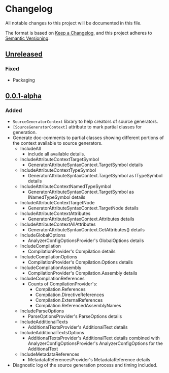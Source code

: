 # Changelog

All notable changes to this project will be documented in this file.

The format is based on [Keep a Changelog](https://keepachangelog.com/en/1.0.0/),
and this project adheres to [Semantic Versioning](https://semver.org/spec/v2.0.0.html).

## [Unreleased][Unreleased]

### Fixed

- Packaging

## [0.0.1-alpha][0.0.1-alpha]

### Added

- `SourceGeneratorContext` library to help creators of source generators.
- `[SourceGeneratorContext]` attribute to mark partial classes for generation.
- Generate doc-comments to partial classes showing different portions of the context available to source generators.
  - IncludeAll
    - include all available details.
  - IncludeAttributeContextTargetSymbol
    - GeneratorAttributeSyntaxContext.TargetSymbol details
  - IncludeAttributeContextTypeSymbol
    - GeneratorAttributeSyntaxContext.TargetSymbol as ITypeSymbol details
  - IncludeAttributeContextNamedTypeSymbol
    - GeneratorAttributeSyntaxContext.TargetSymbol as INamedTypeSymbol details
  - IncludeAttributeContextTargetNode
    - GeneratorAttributeSyntaxContext.TargetNode details
  - IncludeAttributeContextAttributes
    - GeneratorAttributeSyntaxContext.Attributes details
  - IncludeAttributeContextAllAttributes
    - GeneratorAttributeSyntaxContext.GetAttributes() details
  - IncludeGlobalOptions
    - AnalyzerConfigOptionsProvider's GlobalOptions details
  - IncludeCompilation
    - CompilationProvider's Compilation details
  - IncludeCompilationOptions
    - CompilationProvider's Compilation.Options details
  - IncludeCompilationAssembly
    - CompilationProvider's Compilation.Assembly details
  - IncludeCompilationReferences
    - Counts of CompilationProvider's:
      - Compilation.References
      - Compilation.DirectiveReferences
      - Compilation.ExternalReferences
      - Compilation.ReferencedAssemblyNames
  - IncludeParseOptions
    - ParseOptionsProvider's ParseOptions details
  - IncludeAdditionalTexts
    - AdditionalTextsProvider's AdditionalText details
  - IncludeAdditionalTextsOptions
    - AdditionalTextsProvider's AdditionalText details combined with AnalyzerConfigOptionsProvider's AnalyzerConfigOptions for the AdditionalText
  - IncludeMetadataReferences
    - MetadataReferencesProvider's MetadataReference details
- Diagnostic log of the source generation process and timing included.

[Unreleased]: https://github.com/datacute/SourceGeneratorContext/compare/0.0.1-alpha...develop
[0.0.1-alpha]: https://github.com/datacute/SourceGeneratorContext/releases/0.0.1-alpha
